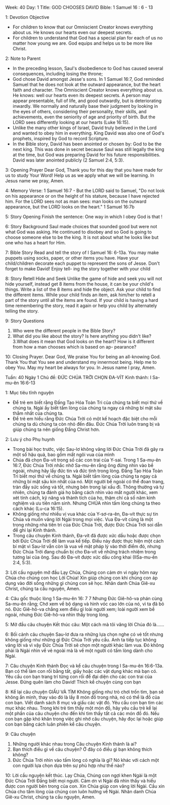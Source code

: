 Week: 40
Day: 1
Title: GOD CHOOSES DAVID
Bible: 1 Samuel 16 : 6 - 13

1: Devotion Objective
- For children to know that our Omniscient Creator knows everything about us. He knows our hearts even our deepest secrets. 
- For children to understand that God has a special plan for each of us no matter how young we are. God equips and helps us to be more like Christ.

2: Note to Parent
- In the preceding lesson, Saul's disobedience to God has caused several consequences, including losing the throne; 
- God chose David amongst Jesse's sons. In 1 Samuel 16:7, God reminded Samuel that he does not look at the outward appearance, but the heart faith and character. The Omniscient Creator knows everything about us. He knows: well our hearts even its deepest secrets. A person may appear presentable, full of life, and good outwardly, but is deteriorating inwardly. We normally and naturally base their judgment by looking in the eyes of others, considering their personality, their skills, and achievements, even the seniority of age and priority of birth. But the LORD sees differently looking at our hearts (Luke 16:15). 
- Unlike the many other kings of Israel, David truly believed in the Lord and wanted to obey him in everything. King David was also one of God's prophets, inspired by God to record Scripture. 
- In the Bible story, David has been anointed or chosen by: God to be the next king. This was done in secret because Saul was still legally the king at the time, but God was preparing David for his future responsibilities. David was later anointed publicly (2 Samuel 2:4, 5:3).

3: Opening Prayer
Dear God, Thank you for this day that you have made for us to study Your Word! Help us as we apply what we will be learning. In Jesus name we pray, Amen. 

4: Memory Verse:
1 Samuel 16:7 - But the LORD said to Samuel, "Do not look on his appearance or on the height of his stature, because I have rejected him. For the LORD sees not as man sees: man looks on the outward appearance, but the LORD looks on the heart." 1 Samuel 16:7b

5: Story Opening
Finish the sentence: One way in which I obey God is that !

6: Story Background
Saul made choices that sounded good but were not what God was asking. He continued to disobey and so God is going to choose someone else to be the king. It is not about what he looks like but one who has a heart for Him. 

7: Bible Story
Read and tell the story of I Samuel 16: 6-13a. You may make puppets using socks, paper, or other items you have. Have your child/children decorate each puppet to represent the sons of Jesse. Don't forget to make David! Enjoy tell- ing the story together with your child

8: Story Retell
Hide and Seek Unlike the game of hide and seek you will not hide yourself, instead get 8 items from the house, it can be your child's things. Write a list of the 8 items and hide the object. Ask your child to find the different items. While your child finds an item, ask him/her to retell a part of the story until all the items are found. If your child is having a hard time remembering the story, read it again or help you child by alternately telling the story.

9: Story Questions
1. Who were the different people in the Bible Story? 
2. What did you like about the story? Is here anything you didn't like? 
3.What does it mean that God looks on the heart? How is it different from how a man chooses which is based on ap- pearance? 

10: Closing Prayer. 
Dear God, We praise You for being an all-knowing God. Thank You that You see and understand my innermost being. Help me to obey You. May my heart be always for you. In Jesus name I pray, Amen.


Tuần: 40
Ngày 1
Chủ đề: ĐỨC CHÚA TRỜI CHỌN ĐA-VÍT
Kinh thánh: I Sa-mu-ên 16:6-13

1: Mục tiêu tĩnh nguyện
- Để trẻ em biết rằng Đấng Tạo Hóa Toàn Tri của chúng ta biết mọi thứ về chúng ta. Ngài ấy biết tấm lòng của chúng ta ngay cả những bí mật sâu thẳm nhất của chúng ta.
- Để trẻ em hiểu rằng Đức Chúa Trời có một kế hoạch đặc biệt cho mỗi chúng ta dù chúng ta còn nhỏ đến đâu. Đức Chúa Trời luôn trang bị và giúp chúng ta nên giống Đấng Christ hơn.

2: Lưu ý cho Phụ huynh
- Trong bài học trước, việc Sau-lơ không vâng lời Đức Chúa Trời đã gây ra một số hậu quả, bao gồm mất ngôi vua của mình
- Chúa đã chọn Đa-vít trong số các con trai của Y-sai. Trong 1 Sa-mu-ên 16:7, Đức Chúa Trời nhắc nhở Sa-mu-ên rằng ông đừng nhìn vào bề ngoài, nhưng hãy lấy đức tin và đức tính trong lòng. Đấng Tạo Hóa Toàn Tri biết mọi thứ về chúng ta. Ngài biết tấm lòng của chúng ta ngay cả những bí mật sâu kín nhất của nó. Một người bề ngoài có thể đoan trang, tràn đầy sức sống và tốt, nhưng bên trong lại xấu đi. Thông thường và tự nhiên, chúng ta đánh giá họ bằng cách nhìn vào mắt người khác, xem xét tính cách, kỹ năng và thành tích của họ, thậm chí cả số năm kinh nghiệm và ưu tiên năm sinh. Nhưng CHÚA nhìn tấm lòng chúng ta theo cách khác (Lu-ca 16:15).
- Không giống như nhiều vị vua khác của Y-sơ-ra-ên, Đa-vít thực sự tin Chúa và muốn vâng lời Ngài trong mọi việc. Vua Đa-vít cũng là một trong những nhà tiên tri của Đức Chúa Trời, được Đức Chúa Trời soi dẫn để ghi lại Kinh thánh.
- Trong câu chuyện Kinh thánh, Đa-vít đã được xức dầu hoặc được chọn bởi Đức Chúa Trời để làm vua kế tiếp. Điều này được thực hiện một cách bí mật vì Sau-lơ vẫn còn là vua về mặt pháp lý vào thời điểm đó, nhưng Đức Chúa Trời đang chuẩn bị cho Đa-vít về những trách nhiệm trong tương lai của ông. Sau đó Đa-vít được xức dầu công khai (IISa-mu-ên 2:4, 5:3).

3: Lời cầu nguyện mở đầu
Lạy Chúa, Chúng con cảm ơn vì ngày hôm nay Chúa cho chúng con học Lời Chúa! Xin giúp chúng con khi chúng con áp dụng vào đời sống những gì chúng con sẽ học. Nhân danh Chúa Giê-xu Christ, chúng ta cầu nguyện, Amen.

4: Câu gốc thuộc lòng
1 Sa-mu-ên 16: 7 
7 Nhưng Đức Giê-hô-va phán cùng Sa-mu-ên rằng; Chớ xem về bộ dạng và hình vóc cao lớn của nó, vì ta đã bỏ nó. Đức Giê-hô-va chẳng xem điều gì loài người xem; loài người xem bề ngoài, nhưng Đức Giê-hô-va nhìn thấy trong lòng. 

5: Mở đầu câu chuyện
Kết thúc câu: Một cách mà tôi vâng lời Chúa đó là......

6: Bối cảnh câu chuyện
Sau-lơ đưa ra những lựa chọn nghe có vẻ tốt nhưng không giống như những gì Đức Chúa Trời yêu cầu. Anh ta tiếp tục không vâng lời và vì vậy Đức Chúa Trời sẽ chọn một người khác làm vua. Đó không phải là Ngài nhìn về vẻ ngoài mà là về một người có tấm lòng dành cho Ngài.

7: Câu chuyện Kinh thánh
Đọc và kể câu chuyện trong I Sa-mu-ên 16:6-13a. Bạn có thể làm con rối bằng tất, giấy hoặc các vật dụng khác mà bạn có. Yêu cầu con bạn trang trí từng con rối để đại diện cho các con trai của Jesse. Đừng quên làm cho David! Thích kể chuyện cùng con bạn

8: Kể lại câu chuyện
GIẤU VÀ TÌM
Không giống như trò chơi trốn tìm, bạn sẽ không ẩn mình, thay vào đó là lấy 8 món đồ trong nhà, nó có thể là đồ của con bạn. Viết danh sách 8 mục và giấu các vật đó. Yêu cầu con bạn tìm các mục khác nhau. Trong khi trẻ tìm thấy một món đồ, hãy yêu cầu trẻ kể lại một phần của câu chuyện cho đến khi tìm thấy tất cả các món đồ đó. Nếu con bạn gặp khó khăn trong việc ghi nhớ câu chuyện, hãy đọc lại hoặc giúp con bạn bằng cách luân phiên kể câu chuyện.

9: Câu chuyện
1. Những người khác nhau trong Câu chuyện Kinh thánh là ai?
2. Bạn thích điều gì về câu chuyện? Ở đây có điều gì bạn không thích không?
3. Đức Chúa Trời nhìn vào tấm lòng có nghĩa là gì? Nó khác với cách một con người lựa chọn dựa trên sự phù hợp như thế nào?

10:  Lời cầu nguyện kết thúc.
Lạy Chúa, Chúng con ngợi khen Ngài là một Đức Chúa Trời Đấng biết mọi người. Cảm ơn vì Ngài đã nhìn thấy và hiểu được con người bên trong của con. Xin Chúa giúp con vâng lời Ngài. Cầu xin Chúa cho tấm lòng của chúng con luôn hướng về Ngài. Nhân danh Chúa Giê-xu Christ, chúng ta cầu nguyện, Amen.